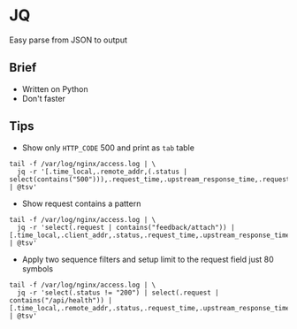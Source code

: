 # JQ

Easy parse from JSON to output

## Brief

* Written on Python
* Don't faster

## Tips

* Show only `HTTP_CODE` 500 and print as `tab` table
```
tail -f /var/log/nginx/access.log | \
  jq -r '[.time_local,.remote_addr,(.status | select(contains("500"))),.request_time,.upstream_response_time,.request] | @tsv'
```

* Show request contains a pattern
```
tail -f /var/log/nginx/access.log | \
  jq -r 'select(.request | contains("feedback/attach")) | [.time_local,.client_addr,.status,.request_time,.upstream_response_time,.request] | @tsv'
```

* Apply two sequence filters and setup limit to the request field just 80 symbols
```
tail -f /var/log/nginx/access.log | \
  jq -r 'select(.status != "200") | select(.request | contains("/api/health")) | [.time_local,.remote_addr,.status,.request_time,.upstream_response_time,.request[0:80]] | @tsv'
```
